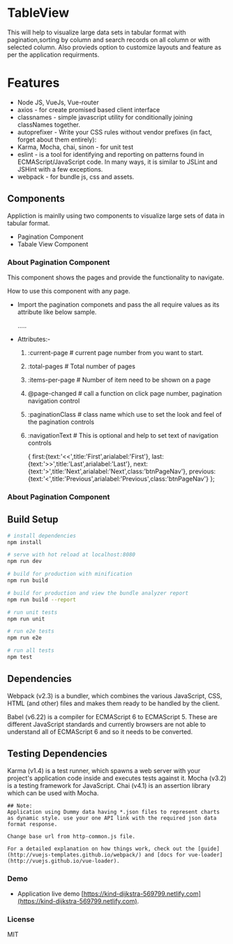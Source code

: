 # TableView
This will help to visualize large data sets in tabular format with pagination,sorting by column and search records on all column or with selected column. Also provieds option to customize layouts and feature as per the application requirments.

# Features
* Node JS, VueJs, Vue-router
* axios - for create promised based client interface
* classnames - simple javascript utility for conditionally joining classNames together.
* autoprefixer - Write your CSS rules without vendor prefixes (in fact, forget about them entirely):
* Karma, Mocha, chai, sinon - for unit test  
* eslint - is a tool for identifying and reporting on patterns found in ECMAScript/JavaScript code. In many ways, it is similar to JSLint and JSHint with a few exceptions.
* webpack - for bundle js, css and assets.

## Components
Appliction is mainlly using two components to visualize large sets of data in tabular format.

* Pagination Component
* Tabale View Component

### About Pagination Component
This component shows the pages and provide the functionality to navigate.
    
How to use this component with any page.
* Import the pagination componets and pass the all require values as its attribute like below sample.
 
    <script>
        import Pagination from '@/components/Pagination.vue';
    </script>
    .....
    <template>
        <pagination :current-page="pageOne.currentPage"
            :total-pages="pageOne.totalPages"
            :items-per-page="pageOne.itemsPerPage"
            @page-changed="pageOneChanged" 
            :paginationClass="paginationOption.paginationClass"
            :navigationText="paginationOption.navigationText">
        </pagination>
    </template>

* Attributes:-
    1) :current-page # current page number from you want to start.
    2) :total-pages # Total number of pages
    3) :items-per-page # Number of item need to be shown on a page
    4) @page-changed # call a function on click page number, pagination navigation control
    6) :paginationClass # class name which use to set the look and feel of the pagination controls
    7) :navigationText # This is optional and help to set text of navigation controls
   
        {
            first:{text:'<<',title:'First',arialabel:'First'},
            last:{text:'>>',title:'Last',arialabel:'Last'},
            next:{text:'>',title:'Next',arialabel:'Next',class:'btnPageNav'},
            previous:{text:'<',title:'Previous',arialabel:'Previous',class:'btnPageNav'}
        };
         

### About Pagination Component
    


## Build Setup

``` bash
# install dependencies
npm install

# serve with hot reload at localhost:8080
npm run dev

# build for production with minification
npm run build

# build for production and view the bundle analyzer report
npm run build --report

# run unit tests
npm run unit

# run e2e tests
npm run e2e

# run all tests
npm test
```
## Dependencies
Webpack (v2.3) is a bundler, which combines the various JavaScript, CSS, HTML (and other) files and makes them ready to be handled by the client.

Babel (v6.22) is a compiler for ECMAScript 6 to ECMAScript 5. These are different JavaScript standards and currently browsers are not able to understand all of ECMAScript 6 and so it needs to be converted.

## Testing Dependencies
Karma (v1.4) is a test runner, which spawns a web server with your project's application code inside and executes tests against it.
Mocha (v3.2) is a testing framework for JavaScript.
Chai (v4.1) is an assertion library which can be used with Mocha.


```
## Note: 
Application using Dummy data having *.json files to represent charts as dynamic style. use your one API link with the required json data format response.

Change base url from http-common.js file.

```
```
For a detailed explanation on how things work, check out the [guide](http://vuejs-templates.github.io/webpack/) and [docs for vue-loader](http://vuejs.github.io/vue-loader).
```
### Demo

   * Application live demo [https://kind-dijkstra-569799.netlify.com](https://kind-dijkstra-569799.netlify.com).


### License
MIT
